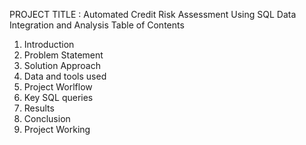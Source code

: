  PROJECT TITLE : Automated Credit Risk Assessment Using SQL Data Integration and Analysis 
  Table of Contents

  1. Introduction
  2. Problem Statement
  3. Solution Approach
  4. Data and tools used
  5. Project Worlflow
  6. Key  SQL queries
  7. Results
  8. Conclusion
  9. Project Working
